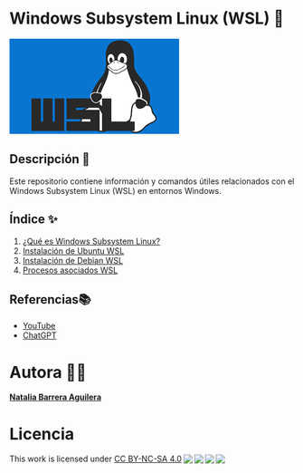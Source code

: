 # Windows Subsystem Linux (WSL) 🐧
![Imagen portada](img/descarga.png)

## Descripción 📝
Este repositorio contiene información y comandos útiles relacionados con el Windows Subsystem Linux (WSL) en entornos Windows.

## Índice ✨

1. [¿Qué es Windows Subsystem Linux?](wsl.md)
2. [Instalación de Ubuntu WSL](ubuntu.md)
3. [Instalación de Debian WSL](debian.md)
5. [Procesos asociados WSL](procesos.md)

## Referencias📚

- [YouTube](https://www.youtube.com)
- [ChatGPT](https://chatgpt.com)

# Autora 👩‍💻

[**Natalia Barrera Aguilera**](www.github.com/Nathillas/)

# Licencia
<p xmlns:cc="http://creativecommons.org/ns#" >This work is licensed under <a href="http://creativecommons.org/licenses/by-nc-sa/4.0/?ref=chooser-v1" target="_blank" rel="license noopener noreferrer" style="display:inline-block;">CC BY-NC-SA 4.0<img style="height:22px!important;margin-left:3px;vertical-align:text-bottom;" src="https://mirrors.creativecommons.org/presskit/icons/cc.svg?ref=chooser-v1"><img style="height:22px!important;margin-left:3px;vertical-align:text-bottom;" src="https://mirrors.creativecommons.org/presskit/icons/by.svg?ref=chooser-v1"><img style="height:22px!important;margin-left:3px;vertical-align:text-bottom;" src="https://mirrors.creativecommons.org/presskit/icons/nc.svg?ref=chooser-v1"><img style="height:22px!important;margin-left:3px;vertical-align:text-bottom;" src="https://mirrors.creativecommons.org/presskit/icons/sa.svg?ref=chooser-v1"></a></p>

